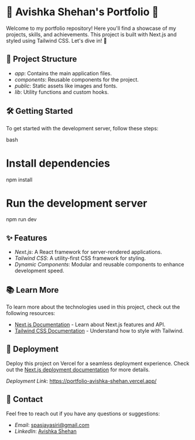 # 🌟 Avishka Shehan's Portfolio 🌟

Welcome to my portfolio repository! Here you'll find a showcase of my projects, skills, and achievements. This project is built with Next.js and styled using Tailwind CSS. Let's dive in! 🚀

## 📂 Project Structure

- *app*: Contains the main application files.
- *components*: Reusable components for the project.
- *public*: Static assets like images and fonts.
- *lib*: Utility functions and custom hooks.

## 🛠️ Getting Started

To get started with the development server, follow these steps:

bash
# Install dependencies
npm install

# Run the development server
npm run dev


## ✨ Features

- *Next.js*: A React framework for server-rendered applications.
- *Tailwind CSS*: A utility-first CSS framework for styling.
- *Dynamic Components*: Modular and reusable components to enhance development speed.

## 📚 Learn More

To learn more about the technologies used in this project, check out the following resources:

- [Next.js Documentation](https://nextjs.org/docs) - Learn about Next.js features and API.
- [Tailwind CSS Documentation](https://tailwindcss.com/docs) - Understand how to style with Tailwind.

## 🚀 Deployment

Deploy this project on Vercel for a seamless deployment experience. Check out the [Next.js deployment documentation](https://nextjs.org/docs/deployment) for more details.

*Deployment Link*: https://portfolio-avishka-shehan.vercel.app/

## 💬 Contact

Feel free to reach out if you have any questions or suggestions:

- *Email*: spasjayasiri@gmail.com
- *LinkedIn*: [Avishka Shehan](https://www.linkedin.com/in/avishka-shehan-1794a0311/)
